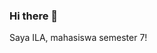 ### Hi there 👋
Saya ILA, mahasiswa semester 7!

<!--
**ilasahlila/ilasahlila** is a ✨ _special_ ✨ repository because its `README.md` (this file) appears on your GitHub profile.

Here are some ideas to get you started:

- 🔭 I’m currently working on ...
- 🌱 I’m currently learning ...
- 👯 I’m looking to collaborate on ...
- 🤔 I’m looking for help with ...
- 💬 Ask me about Anything!
- 📫 How to reach me: ...
- 😄 Pronouns: ...
- ⚡ Fun fact: ...
-->
